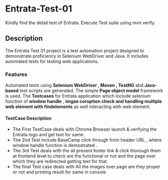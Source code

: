 # Entrata-Test-01
Kindly find the detail test of Entrata. Execute Test suite using mvn verify.
## Description
The Entrata Test 01 project is a test automation project designed to demonstrate proficiency in Selenium WebDriver and Java. It includes automated tests for testing web applications.
### Features
Automated tests using __Selenium WebDriver , Maven , TestNG__
 abd **Java-based** test scripts are generated.
The simple **Page object model** framework is used.
The __Testcases__ for Entrata application which include selenium function of **window handle** , **imgae coruption check and handling multiple web element with findelements** as well interacting with web element.
#### TestCase Description
* The First TestCase deals with Chrome Browser launch & verifying the Entrata logo  and get text for same.
* The 2nd Test include BaseCamp click through from header URL , where window handle function is demostrated .
* The 3rd Test deals with the all present footer link & click thorough them at frontend level to check are the functional or not  and the page over which they are redirected getting text for that.
* The final Test case deals with All the images over page are they proper or not and printing result for same in console
